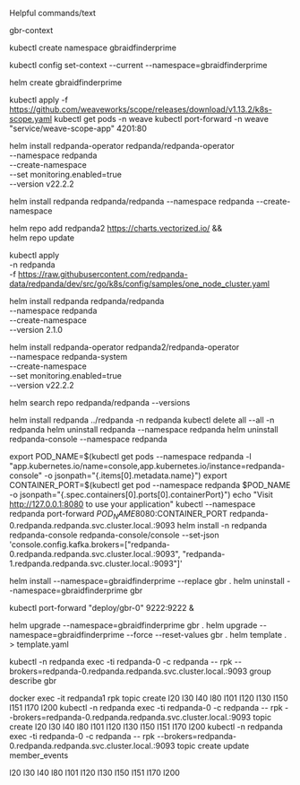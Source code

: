 Helpful commands/text

gbr-context

kubectl create namespace gbraidfinderprime

kubectl config set-context --current --namespace=gbraidfinderprime

helm create gbraidfinderprime

kubectl apply -f https://github.com/weaveworks/scope/releases/download/v1.13.2/k8s-scope.yaml
kubectl get pods -n weave
kubectl port-forward -n weave "service/weave-scope-app" 4201:80

helm install redpanda-operator redpanda/redpanda-operator \
    --namespace redpanda \
    --create-namespace \
    --set monitoring.enabled=true \
    --version v22.2.2


helm install redpanda redpanda/redpanda --namespace redpanda --create-namespace

helm repo add redpanda2 https://charts.vectorized.io/ && \
helm repo update

kubectl apply \
-n redpanda \
-f https://raw.githubusercontent.com/redpanda-data/redpanda/dev/src/go/k8s/config/samples/one_node_cluster.yaml



helm install redpanda redpanda/redpanda \
    --namespace redpanda \
    --create-namespace \
    --version 2.1.0

helm install redpanda-operator redpanda2/redpanda-operator \
    --namespace redpanda-system \
    --create-namespace \
    --set monitoring.enabled=true \
    --version v22.2.2


helm search repo redpanda/redpanda --versions

helm install redpanda ../redpanda -n redpanda
kubectl delete all --all -n redpanda
helm uninstall redpanda --namespace redpanda
helm uninstall redpanda-console --namespace redpanda

export POD_NAME=$(kubectl get pods --namespace redpanda -l "app.kubernetes.io/name=console,app.kubernetes.io/instance=redpanda-console" -o jsonpath="{.items[0].metadata.name}")
export CONTAINER_PORT=$(kubectl get pod --namespace redpanda $POD_NAME -o jsonpath="{.spec.containers[0].ports[0].containerPort}")
echo "Visit http://127.0.0.1:8080 to use your application"
kubectl --namespace redpanda port-forward $POD_NAME 8080:$CONTAINER_PORT
redpanda-0.redpanda.redpanda.svc.cluster.local.:9093
helm install -n redpanda redpanda-console redpanda-console/console --set-json 'console.config.kafka.brokers=["redpanda-0.redpanda.redpanda.svc.cluster.local.:9093", "redpanda-1.redpanda.redpanda.svc.cluster.local.:9093"]'

helm install --namespace=gbraidfinderprime --replace gbr .
helm uninstall --namespace=gbraidfinderprime gbr

kubectl port-forward "deploy/gbr-0" 9222:9222 &

helm upgrade --namespace=gbraidfinderprime gbr .
helm upgrade --namespace=gbraidfinderprime --force --reset-values gbr .
helm template . > template.yaml

kubectl -n redpanda exec -ti redpanda-0 -c redpanda -- rpk --brokers=redpanda-0.redpanda.redpanda.svc.cluster.local.:9093 group describe gbr


docker exec -it redpanda1 rpk topic create l20 l30 l40 l80 l101 l120 l130 l150 l151 l170 l200
kubectl -n redpanda exec -ti redpanda-0 -c redpanda -- rpk --brokers=redpanda-0.redpanda.redpanda.svc.cluster.local.:9093 topic create l20 l30 l40 l80 l101 l120 l130 l150 l151 l170 l200
kubectl -n redpanda exec -ti redpanda-0 -c redpanda -- rpk --brokers=redpanda-0.redpanda.redpanda.svc.cluster.local.:9093 topic create update member_events


l20
l30
l40
l80
l101
l120
l130
l150
l151
l170
l200
